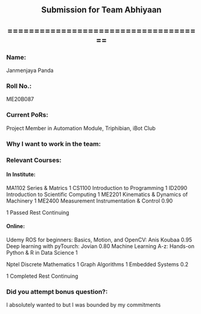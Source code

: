 ## <p style="text-align: center;">Submission for Team Abhiyaan</p>
## <p style="text-align: center;">=====================================</p>
### Name:
Janmenjaya Panda

### Roll No.:
ME20B087

### Current PoRs:
Project Member in Automation Module, Triphibian, iBot Club

### Why I want to work in the team:

### Relevant Courses:
#### In Institute:
MA1102 Series & Matrics 1
CS1100 Introduction to Programming 1
ID2090 Introduction to Scientific Computing 1
ME2201 Kinematics & Dynamics of Machinery 1
ME2400 Measurement Instrumentation & Control 0.90

1 Passed
Rest Continuing

#### Online:
Udemy 
ROS for beginners: Basics, Motion, and OpenCV: Anis Koubaa 0.95
Deep learning with pyTourch: Jovian 0.80
Machine Learning A-z: Hands-on Python & R in Data Science 1

Nptel
Discrete Mathematics 1
Graph Algorithms 1
Embedded Systems 0.2

1 Completed
Rest Continuing

### Did you attempt bonus question?:
I absolutely wanted to but I was bounded by my commitments
